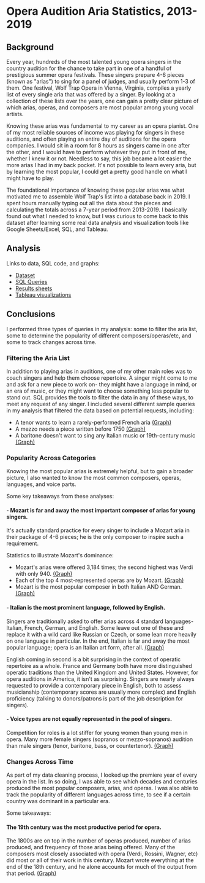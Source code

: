 # Opera Audition Aria Statistics, 2013-2019

## Background

Every year, hundreds of the most talented young opera singers in the country audition for the chance to take part in one of a handful of prestigious summer opera festivals. These singers prepare 4-6 pieces (known as "arias") to sing for a panel of judges, and usually perform 1-3 of them. One festival, Wolf Trap Opera in Vienna, Virginia, compiles a yearly list of every single aria that was offered by a singer. By looking at a collection of these lists over the years, one can gain a pretty clear picture of which arias, operas, and composers are most popular among young vocal artists.

Knowing these arias was fundamental to my career as an opera pianist. One of my most reliable sources of income was playing for singers in these auditions, and often playing an entire day of auditions for the opera companies. I would sit in a room for 8 hours as singers came in one after the other, and I would have to perform whatever they put in front of me, whether I knew it or not. Needless to say, this job became a lot easier the more arias I had in my back pocket. It's not possible to learn every aria, but by learning the most popular, I could get a pretty good handle on what I might have to play.

The foundational importance of knowing these popular arias was what motivated me to assemble Wolf Trap's list into a database back in 2019. I spent hours manually typing out all the data about the pieces and calculating the totals across a 7-year period from 2013-2019. I basically found out what I needed to know, but I was curious to come back to this dataset after learning some real data analysis and visualization tools like Google Sheets/Excel, SQL, and Tableau.

## Analysis

Links to data, SQL code, and graphs:

- [Dataset](https://docs.google.com/spreadsheets/d/17Qt5mnLgXGZ1ryyki03XkbZMpSovYYgT1uRyux-f1eI/edit#gid=1229051757)
- [SQL Queries](https://github.com/Jonathan-Heaney/aria_stats/blob/main/aria_stats.sql)
- [Results sheets](https://docs.google.com/spreadsheets/d/1gzVztDbYSH-RA88E-dpb_SUojyeiU2S_728B0uojT0E/edit#gid=1617119782)
- [Tableau visualizations](https://public.tableau.com/app/profile/jonathan.heaney/viz/AriaStats/AriaRanking)

## Conclusions

I performed three types of queries in my analysis: some to filter the aria list, some to determine the popularity of different composers/operas/etc, and some to track changes across time.

### Filtering the Aria List

In addition to playing arias in auditions, one of my other main roles was to coach singers and help them choose repertoire. A singer might come to me and ask for a new piece to work on- they might have a language in mind, or an era of music, or they might want to choose something less popular to stand out.
SQL provides the tools to filter the data in any of these ways, to meet any request of any singer. I included several different sample queries in my analysis that filtered the data based on potential requests, including:

- A tenor wants to learn a rarely-performed French aria [(Graph)](https://public.tableau.com/app/profile/jonathan.heaney/viz/AriaStats/FrenchTenorArias)
- A mezzo needs a piece written before 1750 [(Graph)](https://public.tableau.com/app/profile/jonathan.heaney/viz/AriaStats/EarlyMezzoArias)
- A baritone doesn't want to sing any Italian music or 19th-century music [(Graph)](https://public.tableau.com/app/profile/jonathan.heaney/viz/AriaStats/Non-ItalianBaritoneArias)

### Popularity Across Categories

Knowing the most popular arias is extremely helpful, but to gain a broader picture, I also wanted to know the most common composers, operas, languages, and voice parts.

Some key takeaways from these analyses:

#### - Mozart is far and away the most important composer of arias for young singers.

It's actually standard practice for every singer to include a Mozart aria in their package of 4-6 pieces; he is the only composer to inspire such a requirement.

Statistics to illustrate Mozart's dominance:

- Mozart's arias were offered 3,184 times; the second highest was Verdi with only 940. [(Graph)](https://public.tableau.com/app/profile/jonathan.heaney/viz/AriaStats/ComposerFrequencyAriaCount)
- Each of the top 4 most-represented operas are by Mozart. [(Graph)](https://public.tableau.com/app/profile/jonathan.heaney/viz/AriaStats/OperaFrequencyCount)
- Mozart is the most popular composer in both Italian AND German. [(Graph)](https://public.tableau.com/app/profile/jonathan.heaney/viz/AriaStats/ComposersbyLanguage)

#### - Italian is the most prominent language, followed by English.

Singers are traditionally asked to offer arias across 4 standard languages- Italian, French, German, and English. Some leave out one of these and replace it with a wild card like Russian or Czech, or some lean more heavily on one language in particular. In the end, Italian is far and away the most popular language; opera is an Italian art form, after all. [(Graph)](https://public.tableau.com/app/profile/jonathan.heaney/viz/AriaStats/LanguageFrequencyCount)

English coming in second is a bit surprising in the context of operatic repertoire as a whole. France and Germany both have more distinguished operatic traditions than the United Kingdom and United States. However, for opera auditions in America, it isn't as surprising. Singers are nearly always requested to provide a contemporary piece in English, both to assess musicianship (contemporary scores are usually more complex) and English proficiency (talking to donors/patrons is part of the job description for singers).

#### - Voice types are not equally represented in the pool of singers.

Competition for roles is a lot stiffer for young women than young men in opera. Many more female singers (sopranos or mezzo-sopranos) audition than male singers (tenor, baritone, bass, or countertenor). [(Graph)](https://public.tableau.com/app/profile/jonathan.heaney/viz/AriaStats/VoicePartFrequencyCount)

### Changes Across Time

As part of my data cleaning process, I looked up the premiere year of every opera in the list. In so doing, I was able to see which decades and centuries produced the most popular composers, arias, and operas. I was also able to track the popularity of different languages across time, to see if a certain country was dominant in a particular era.

Some takeaways:

#### The 19th century was the most productive period for opera.

The 1800s are on top in the number of operas produced, number of arias produced, and frequency of those arias being offered. Many of the composers most closely associated with opera (Verdi, Rossini, Wagner, etc) did most or all of their work in this century. Mozart wrote everything at the end of the 18th century, and he alone accounts for much of the output from that period. [(Graph)](https://public.tableau.com/app/profile/jonathan.heaney/viz/AriaCountbyCentury/)

####
